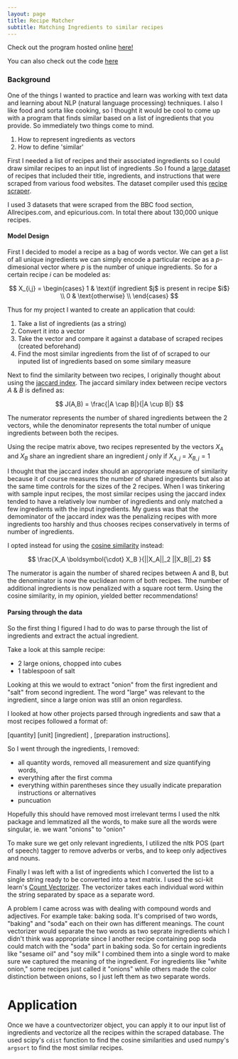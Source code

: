 ```yaml
---
layout: page
title: Recipe Matcher
subtitle: Matching Ingredients to similar recipes
---
```


Check out the program hosted online [here!](http://recipefinder.pythonanywhere.com/)

You can also check out the code [here](https://github.com/alexnguyen9/recipe-matcher)

### Background 

One of the things I wanted to practice and learn was working with text data and learning about NLP (natural language processing) techniques.  I also I like food and sorta like cooking, so I thought it would be cool to come up with a program that finds similar based on a list of ingredients that you provide.  So immediately two things come to mind.

1. How to represent ingredients as vectors
2. How to define 'similar'

First I needed a list of recipes and their associated ingredients so I could draw similar recipes to an input list of ingredients .So I found a [large dataset](https://www.reddit.com/r/datasets/comments/94awca/thousands_of_recipes_from_epicurious_bbc/) of recipes that included their title, ingredients, and instructions that were scraped from various food websites.  The dataset compiler used this [recipe scraper](https://github.com/hhursev/recipe-scrapers).

I used 3 datasets that were scraped from the BBC food section, Allrecipes.com, and epicurious.com.  In total there about 130,000 unique recipes.

#### Model Design

First I decided to model a recipe as a bag of words vector.  We can get a list of all unique ingredients we can simply encode a particular recipe as a $p$-dimesional vector where $p$ is the number of unique ingredients.  So for a certain recipe $i$ can be modeled as:

$$ X_{i,j} =
 \begin{cases} 
      1 & \text{if ingredient $j$ is present in recipe $i$} \\
      0 & \text{otherwise} \\
   \end{cases}
$$

Thus for my project I wanted to create an application that could:
1. Take a list of ingredients (as a string)
2. Convert it into a vector
3. Take the vector and compare it against a database of scraped recipes (created beforehand)
4. Find the most similar ingredients from the list of of scraped to our inputed list of ingredients based on some similary measure


Next to find the similarity between two recipes, I originally thought about using the [jaccard index](https://en.wikipedia.org/wiki/Jaccard_index).  The jaccard similary index between recipe vectors $A$ & $B$ is defined as:

$$ J(A,B) = \frac{|A \cap B|}{|A \cup B|} $$

The numerator represents the number of shared ingredients between the 2 vectors, while the denominator represents the total number of unique ingredients between both the recipes. 

Using the recipe matrix above, two recipes represented by the vectors $X_A$ and $X_B$ share an ingredient share an ingredient $j$ only if $X_{A,j}$ = $X_{B,j} = 1$  

I thought that the jaccard index should an appropriate measure of similarity because it of course measures the number of shared ingredients but also at the same time controls for the sizes of the 2 recipes.
When I was tinkering with sample input recipes, the most similar recipes using the jaccard index tended to have a relatively low number of ingredients and only matched a few ingredients with the input ingredients.  My guess was that the demominator of the jaccard index was the penalizing recipes with more ingredients too harshly and thus chooses recipes conservatively in terms of number of ingredients.

I opted instead for using the [cosine similarity](https://en.wikipedia.org/wiki/Cosine_similarity) instead:

$$ \frac{X_A \boldsymbol{\cdot} X_B }{||X_A||_2 ||X_B||_2} $$

The numerator is again the number of shared recipes between A and B, but the denominator is now the euclidean norm of both recipes.  Tthe number of additional ingredients is now penalized with a square root term.  Using the cosine similarity, in my opinion, yielded better recommendations!


#### Parsing through the data

So the first thing I figured I had to do was to parse through the list of ingredients and extract the actual ingredient.

Take a look at this sample recipe:

* 2 large onions, chopped into cubes
* 1 tablespoon of salt

Looking at this we would to extract "onion" from the first ingredient and "salt" from second ingredient. The word "large" was relevant to the ingredient, since a large onion was still an onion regardless.

I looked at how other projects parsed through ingredients and saw that a most recipes followed a format of:

[quantity] [unit] [ingredient] , [preparation instructions].

So I went through the ingredients, I removed:
* all quantity words, removed all measurement and size quantifying words,
* everything after the first comma 
* everything within parentheses since they usually indicate preparation instructions or alternatives
* puncuation


Hopefully this should have removed most irrelevant terms
I used the nltk package and lemmatized all the words, to make sure all the words were singular, ie. we want "onions" to "onion"

To make sure we get only relevant ingredients, I utilized the nltk POS (part of speech) tagger to remove adverbs or verbs, and to keep only adjectives and nouns.

Finally I was left with a list of ingredients which I converted the list to a single string ready to be converted into a text matrix.  I used the sci-kit learn's [Count Vectorizer](https://scikit-learn.org/stable/modules/generated/sklearn.feature_extraction.text.CountVectorizer.html).  The vectorizer takes each individual word within the string separated by space as a separate word.

A problem I came across was with dealing with compound words and adjectives.  For example take: baking soda.  It's comprised of two words, "baking" and "soda" each on their own has different meanings.  The count vectorizer would separate the two words as two seprate ingredients which I didn't think was appropriate since I another recipe containing pop soda could match with the "soda" part in baking soda.  So for certain ingredients like "sesame oil" and "soy milk" I combined them into a single word to make sure we captured the meaning of the ingredient.  For ingredients like "white onion,"  some recipes just called it "onions" while others made the color distinction between onions, so I just left them as two separate words.

# Application
Once we have a countvectorizer object, you can apply it to our input list of ingredients and vectorize all the recipes within the scraped database.  The used scipy's `cdist` function to find the cosine similarities and used numpy's `argsort` to find the most similar recipes.


